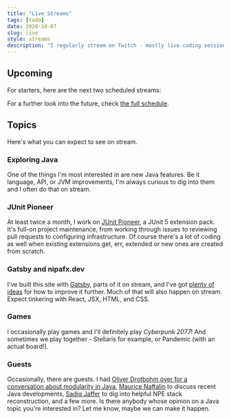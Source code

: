```yaml
---
title: "Live Streams"
tags: [todo]
date: 2020-10-07
slug: live
style: streams
description: "I regularly stream on Twitch - mostly live-coding sessions, but also the occasional game or a conversation with a guest - and would love to see you there"
---
```


## Upcoming

For starters, here are the next two scheduled streams:

<calendar type="streams" time="upcoming" order="asc" limit="2" display="list"></calendar>

For a further look into the future, check [the full schedule](schedule).

## Topics

Here's what you can expect to see on stream.

### Exploring Java

One of the things I'm most interested in are new Java features.
Be it language, API, or JVM improvements, I'm always curious to dig into them and I often do that on stream.

### JUnit Pioneer

At least twice a month, I work on [JUnit Pioneer](https://junit-pioneer.org), a JUnit 5 extension pack.
It's full-on project maintenance, from working through issues to reviewing pull requests to configuring infrastructure.
Of course there's a lot of coding as well when existing extensions get, err, extended or new ones are created from scratch.

### Gatsby and nipafx.dev

I've built this site with [Gatsby](https://www.gatsbyjs.com/), parts of it on stream, and I've got [plenty of ideas](https://github.com/nipafx/nipafx.dev/issues) for how to improve it further.
Much of that will also happen on stream.
Expect tinkering with React, JSX, HTML, and CSS.

### Games

I occasionally play games and I'll definitely play _Cyberpunk 2077_!
And sometimes we play together - Stellaris for example, or Pandemic (with an actual board!).

### Guests

Occasionally, there are guests.
I had [Oliver Drotbohm over for a conversation about modularity in Java](oliver-drotbohm-modularity), [Maurice Naftalin](https://twitter.com/mauricenaftalin) to discuss recent Java developments, [Sadiq Jaffer](https://twitter.com/sadiqj) to dig into helpful NPE stack reconstruction, and a few more.
Is there anybody whose opinion on a Java topic you're interested in?
Let me know, maybe we can make it happen.
